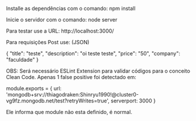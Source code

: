 Installe as dependências com o comando:
npm install

Inicie o servidor com o comando:
node server

Para testar use a URL:
http://localhost:3000/

Para requisições Post use: (JSON)

{
    "title": "teste",
    "description": "oi teste teste",
    "price": "50",
    "company": "faculdade"
}

OBS: Será necessário ESLint Extension para validar códigos para o conceito Clean Code.
Apenas 1 false positive foi detectado em:

module.exports = {
    url: 'mongodb+srv://thiagodraken:Shinryu1990!@cluster0-vg9fz.mongodb.net/test?retryWrites=true',
    serverport: 3000 
}

Ele informa que module não esta definido, é normal.